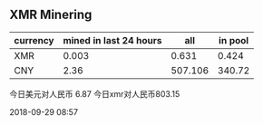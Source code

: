 ## XMR Minering

|currency|mined in last 24 hours|all|in pool|
|---|---|---|---|
|XMR|0.003|0.631|0.424|
|CNY|2.36|507.106|340.72|

今日美元对人民币 6.87	今日xmr对人民币803.15


2018-09-29 08:57